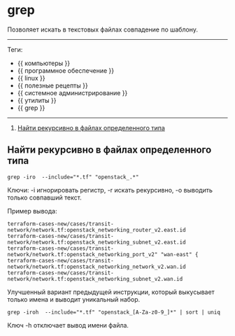 # grep

Позволяет искать в текстовых файлах совпадение по шаблону.

---

Теги:

- {{ компьютеры }}
- {{ программное обеспечение }}
- {{ linux }}
- {{ полезные рецепты }}
- {{ системное администрирование }}
- {{ утилиты }}
- {{ grep }}

---

1. [Найти рекурсивно в файлах определенного типа](#Найти-рекурсивно-в-файлах-определенного-типа)

## Найти рекурсивно в файлах определенного типа

```shell
grep -iro  --include="*.tf" "openstack_.*"
```

Ключи: -i игнорировать регистр, -r искать рекурсивно, -o выводить только
совпавший текст.

Пример вывода:

```
terraform-cases-new/cases/transit-network/network.tf:openstack_networking_router_v2.east.id
terraform-cases-new/cases/transit-network/network.tf:openstack_networking_subnet_v2.east.id
terraform-cases-new/cases/transit-network/network.tf:openstack_networking_port_v2" "wan-east" {
terraform-cases-new/cases/transit-network/network.tf:openstack_networking_network_v2.wan.id
terraform-cases-new/cases/transit-network/network.tf:openstack_networking_subnet_v2.wan.id
```

Улучшенный вариант предыдущей инструкции, который выкусывает только имена и
выводит уникальный набор.

```shell
grep -iroh  --include="*.tf" "openstack_[A-Za-z0-9_]*" | sort | uniq
```

Ключ -h отключает вывод имени файла.
